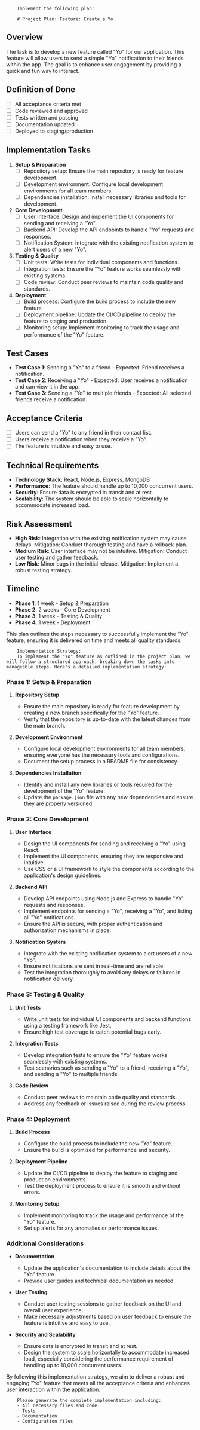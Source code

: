 
        Implement the following plan:
        
        # Project Plan: Feature: Create a Yo

## Overview
The task is to develop a new feature called "Yo" for our application. This feature will allow users to send a simple "Yo" notification to their friends within the app. The goal is to enhance user engagement by providing a quick and fun way to interact.

## Definition of Done
- [ ] All acceptance criteria met
- [ ] Code reviewed and approved
- [ ] Tests written and passing
- [ ] Documentation updated
- [ ] Deployed to staging/production

## Implementation Tasks

1. **Setup & Preparation**
   - [ ] Repository setup: Ensure the main repository is ready for feature development.
   - [ ] Development environment: Configure local development environments for all team members.
   - [ ] Dependencies installation: Install necessary libraries and tools for development.

2. **Core Development**
   - [ ] User Interface: Design and implement the UI components for sending and receiving a "Yo".
   - [ ] Backend API: Develop the API endpoints to handle "Yo" requests and responses.
   - [ ] Notification System: Integrate with the existing notification system to alert users of a new "Yo".

3. **Testing & Quality**
   - [ ] Unit tests: Write tests for individual components and functions.
   - [ ] Integration tests: Ensure the "Yo" feature works seamlessly with existing systems.
   - [ ] Code review: Conduct peer reviews to maintain code quality and standards.

4. **Deployment**
   - [ ] Build process: Configure the build process to include the new feature.
   - [ ] Deployment pipeline: Update the CI/CD pipeline to deploy the feature to staging and production.
   - [ ] Monitoring setup: Implement monitoring to track the usage and performance of the "Yo" feature.

## Test Cases
- **Test Case 1**: Sending a "Yo" to a friend - Expected: Friend receives a notification.
- **Test Case 2**: Receiving a "Yo" - Expected: User receives a notification and can view it in the app.
- **Test Case 3**: Sending a "Yo" to multiple friends - Expected: All selected friends receive a notification.

## Acceptance Criteria
- [ ] Users can send a "Yo" to any friend in their contact list.
- [ ] Users receive a notification when they receive a "Yo".
- [ ] The feature is intuitive and easy to use.

## Technical Requirements
- **Technology Stack**: React, Node.js, Express, MongoDB
- **Performance**: The feature should handle up to 10,000 concurrent users.
- **Security**: Ensure data is encrypted in transit and at rest.
- **Scalability**: The system should be able to scale horizontally to accommodate increased load.

## Risk Assessment
- **High Risk**: Integration with the existing notification system may cause delays. Mitigation: Conduct thorough testing and have a rollback plan.
- **Medium Risk**: User interface may not be intuitive. Mitigation: Conduct user testing and gather feedback.
- **Low Risk**: Minor bugs in the initial release. Mitigation: Implement a robust testing strategy.

## Timeline
- **Phase 1**: 1 week - Setup & Preparation
- **Phase 2**: 2 weeks - Core Development
- **Phase 3**: 1 week - Testing & Quality
- **Phase 4**: 1 week - Deployment

This plan outlines the steps necessary to successfully implement the "Yo" feature, ensuring it is delivered on time and meets all quality standards.
        
        Implementation Strategy:
        To implement the "Yo" feature as outlined in the project plan, we will follow a structured approach, breaking down the tasks into manageable steps. Here's a detailed implementation strategy:

### Phase 1: Setup & Preparation

1. **Repository Setup**
   - Ensure the main repository is ready for feature development by creating a new branch specifically for the "Yo" feature.
   - Verify that the repository is up-to-date with the latest changes from the main branch.

2. **Development Environment**
   - Configure local development environments for all team members, ensuring everyone has the necessary tools and configurations.
   - Document the setup process in a README file for consistency.

3. **Dependencies Installation**
   - Identify and install any new libraries or tools required for the development of the "Yo" feature.
   - Update the `package.json` file with any new dependencies and ensure they are properly versioned.

### Phase 2: Core Development

1. **User Interface**
   - Design the UI components for sending and receiving a "Yo" using React.
   - Implement the UI components, ensuring they are responsive and intuitive.
   - Use CSS or a UI framework to style the components according to the application's design guidelines.

2. **Backend API**
   - Develop API endpoints using Node.js and Express to handle "Yo" requests and responses.
   - Implement endpoints for sending a "Yo", receiving a "Yo", and listing all "Yo" notifications.
   - Ensure the API is secure, with proper authentication and authorization mechanisms in place.

3. **Notification System**
   - Integrate with the existing notification system to alert users of a new "Yo".
   - Ensure notifications are sent in real-time and are reliable.
   - Test the integration thoroughly to avoid any delays or failures in notification delivery.

### Phase 3: Testing & Quality

1. **Unit Tests**
   - Write unit tests for individual UI components and backend functions using a testing framework like Jest.
   - Ensure high test coverage to catch potential bugs early.

2. **Integration Tests**
   - Develop integration tests to ensure the "Yo" feature works seamlessly with existing systems.
   - Test scenarios such as sending a "Yo" to a friend, receiving a "Yo", and sending a "Yo" to multiple friends.

3. **Code Review**
   - Conduct peer reviews to maintain code quality and standards.
   - Address any feedback or issues raised during the review process.

### Phase 4: Deployment

1. **Build Process**
   - Configure the build process to include the new "Yo" feature.
   - Ensure the build is optimized for performance and security.

2. **Deployment Pipeline**
   - Update the CI/CD pipeline to deploy the feature to staging and production environments.
   - Test the deployment process to ensure it is smooth and without errors.

3. **Monitoring Setup**
   - Implement monitoring to track the usage and performance of the "Yo" feature.
   - Set up alerts for any anomalies or performance issues.

### Additional Considerations

- **Documentation**
  - Update the application's documentation to include details about the "Yo" feature.
  - Provide user guides and technical documentation as needed.

- **User Testing**
  - Conduct user testing sessions to gather feedback on the UI and overall user experience.
  - Make necessary adjustments based on user feedback to ensure the feature is intuitive and easy to use.

- **Security and Scalability**
  - Ensure data is encrypted in transit and at rest.
  - Design the system to scale horizontally to accommodate increased load, especially considering the performance requirement of handling up to 10,000 concurrent users.

By following this implementation strategy, we aim to deliver a robust and engaging "Yo" feature that meets all the acceptance criteria and enhances user interaction within the application.
        
        Please generate the complete implementation including:
        - All necessary files and code
        - Tests
        - Documentation
        - Configuration files
        